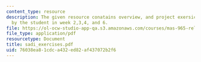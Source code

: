 ```yaml
---
content_type: resource
description: The given resource conatains overview, and project exersices sumbitted
  by the student in week 2,3,4, and 6.
file: https://ol-ocw-studio-app-qa.s3.amazonaws.com/courses/mas-965-relational-machines-spring-2005/76038ea81cdca432ed82af437072b2f6_sadi_exercises.pdf
file_type: application/pdf
resourcetype: Document
title: sadi_exercises.pdf
uid: 76038ea8-1cdc-a432-ed82-af437072b2f6
---
```

